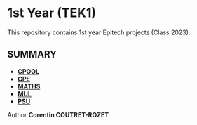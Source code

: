 # 1st Year (TEK1)

This repository contains 1st year Epitech projects (Class 2023).

## SUMMARY

* [**CPOOL**](https://github.com/sheiiva/Epitech/tree/master/1stYear/CPOOL)
* [**CPE**](https://github.com/sheiiva/Epitech/tree/master/1stYear/CPE)
* [**MATHS**](https://github.com/sheiiva/Epitech/tree/master/1stYear/MATHS)
* [**MUL**](https://github.com/sheiiva/Epitech/tree/master/1stYear/MUL)
* [**PSU**](https://github.com/sheiiva/Epitech/tree/master/1stYear/PSU)

Author **Corentin COUTRET-ROZET**
